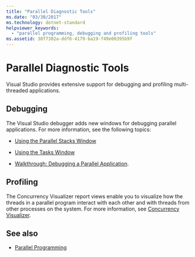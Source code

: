 ```yaml
---
title: "Parallel Diagnostic Tools"
ms.date: "03/30/2017"
ms.technology: dotnet-standard
helpviewer_keywords: 
  - "parallel programming, debugging and profiling tools"
ms.assetid: 38f7302a-ddf6-4179-ba19-f49e00395b9f
---
```

# Parallel Diagnostic Tools
Visual Studio provides extensive support for debugging and profiling multi-threaded applications.  
  
## Debugging  
 The Visual Studio debugger adds new windows for debugging parallel applications. For more information, see the following topics:  
  
- [Using the Parallel Stacks Window](/visualstudio/debugger/using-the-parallel-stacks-window)  
  
- [Using the Tasks Window](/visualstudio/debugger/using-the-tasks-window)  
  
- [Walkthrough: Debugging a Parallel Application](/visualstudio/debugger/walkthrough-debugging-a-parallel-application).  
  
## Profiling  
 The Concurrency Visualizer report views enable you to visualize how the threads in a parallel program interact with each other and with threads from other processes on the system. For more information, see [Concurrency Visualizer](/visualstudio/profiling/concurrency-visualizer).  
  
## See also

- [Parallel Programming](../../../docs/standard/parallel-programming/index.md)
